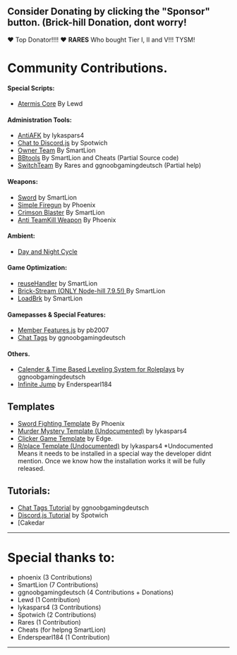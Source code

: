 ## Consider Donating by clicking the "Sponsor" button. (Brick-hill Donation, dont worry!
:heart: Top Donator!!!! :heart:
**RARES** Who bought Tier I, II and V!!! TYSM!


# Community Contributions.
#### Special Scripts:
- [Atermis Core](General%20Game%20Scripts/Administration%20Tools/Atermis.js) By Lewd

#### Administration Tools:
- [AntiAFK](General%20Game%20Scripts/Administration%20Tools/AntiAFK.js) by lykaspars4
-  [Chat to Discord.js](General%20Game%20Scripts/Administration%20Tools/Discord.js) by Spotwich
- [Owner Team](General%20Game%20Scripts/Administration%20Tools/Discord.js) By SmartLion
- [BBtools](General%20Game%20Scripts/Administration%20Tools/BBTools.js) By SmartLion and Cheats (Partial Source code)
-  [SwitchTeam](General%20Game%20Scripts/Administration%20Tools/TeamChangeScript.js) By Rares and ggnoobgamingdeutsch (Partial help)



#### Weapons:
- [Sword](Weaponry/Sword.js) by SmartLion
- [Simple Firegun](Weaponry/Simple_Gun.js) by Phoenix
- [Crimson Blaster](Weaponry/CrimsonBlaster.js) By SmartLion
- [Anti TeamKill Weapon](Weaponry/Anti%20TK%20Gun.js) By Phoenix

#### Ambient:
- [Day and Night Cycle](General%20Game%20Scripts/Ambient/DayNight%20Cycle.js)

#### Game Optimization:
- [reuseHandler](General%20Game%20Scripts/Optimizations/ReUseHandler.js) by SmartLion
- [Brick-Stream (ONLY Node-hill 7.9.5!) ](General%20Game%20Scripts/Optimizations/Stream.js) By SmartLion
- [LoadBrk](https://github.com/BunnyNabbit/loadbrk/blob/master/loadbrk.js) by SmartLion


#### Gamepasses & Special Features:
  - [Member Features.js](General%20Game%20Scripts/Features/Gamepass.js) by pb2007
  - [Chat Tags](General%20Game%20Scripts/Features/Chat%20Tags.js) by ggnoobgamingdeutsch

#### Others.
- [Calender & Time Based Leveling System for Roleplays](General%20Game%20Scripts/Calendar.js) by ggnoobgamingdeutsch
- [Infinite Jump](General%20Game%20Scripts/InfiniteJump.js) by Enderspearl184 


## Templates
- [Sword Fighting Template](https://github.com/Brick-Hill-Developers/Sword-Fighting-Arena) By Phoenix
- [Murder Mystery Template (Undocumented)](https://github.com/Brick-Hill-Developers/Community-Resources/blob/master/Templates/Murder%20Mystery.js) by lykaspars4
- [Clicker Game Template](https://github.com/Core-commits/Click_Template) by Edge.
- [R/place Template (Undocumented)](https://github.com/Brick-Hill-Developers/Community-Resources/blob/master/Templates/Place.js) by lykaspars4
*Undocumented Means it needs to be installed in a special way the developer didnt mention. Once we know how the installation works it will be fully released.

## Tutorials:
- [Chat Tags Tutorial](https://github.com/Brick-Hill-Developers/Community-Resources/blob/master/General%20Game%20Scripts/Chat%20Tags%20Tutorial.md) by ggnoobgamingdeutsch
- [Discord.js Tutorial](https://github.com/Brick-Hill-Developers/Community-Resources/blob/master/Tutorials/Discord.md) by Spotwich
- [Cakedar

---
# Special thanks to:

- phoenix (3 Contributions)
- SmartLion (7 Contributions)
- ggnoobgamingdeutsch (4 Contributions + Donations)
- Lewd (1 Contribution)
- lykaspars4 (3 Contributions)
- Spotwich (2 Contributions)
- Rares (1 Contribution)
- Cheats (for helpng SmartLion)
- Enderspearl184 (1 Contribution)

------



